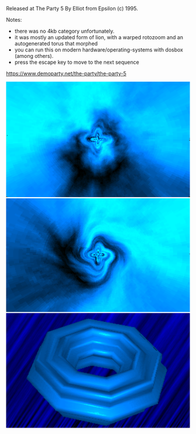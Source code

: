 Released at The Party 5
By Elliot from Epsilon (c) 1995.

Notes:
- there was no 4kb category unfortunately.
- it was mostly an updated form of lion, with a warped rotozoom and an autogenerated torus that morphed
- you can run this on modern hardware/operating-systems with dosbox (among others).
- press the escape key to move to the next sequence

https://www.demoparty.net/the-party/the-party-5

![rotozoom](./assets/rotozoom.png)
![rotowarp](./assets/rotowarp.png)
![torus](./assets/torus.png)
